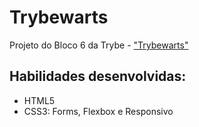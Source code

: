 # Trybewarts
Projeto do Bloco 6 da Trybe - <a href="https://luishsk93.github.io/Trybe-Trybewarts/" target="_blank">"Trybewarts"</a>

## Habilidades desenvolvidas:
<ul>
<li>HTML5</li>
<li>CSS3: Forms, Flexbox e Responsivo</li>
</ul>
